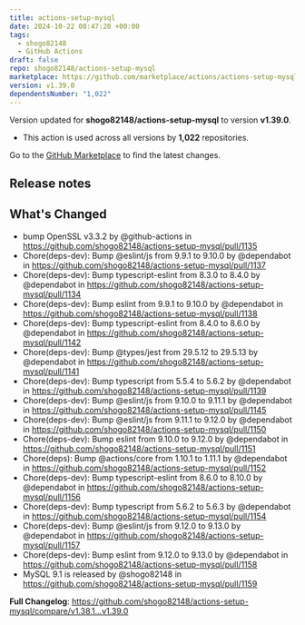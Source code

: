 ```yaml
---
title: actions-setup-mysql
date: 2024-10-22 08:47:20 +00:00
tags:
  - shogo82148
  - GitHub Actions
draft: false
repo: shogo82148/actions-setup-mysql
marketplace: https://github.com/marketplace/actions/actions-setup-mysql
version: v1.39.0
dependentsNumber: "1,022"
---
```



Version updated for **shogo82148/actions-setup-mysql** to version **v1.39.0**.
- This action is used across all versions by **1,022** repositories.

Go to the [GitHub Marketplace](https://github.com/marketplace/actions/actions-setup-mysql) to find the latest changes.

## Release notes

## What's Changed
* bump OpenSSL v3.3.2 by @github-actions in https://github.com/shogo82148/actions-setup-mysql/pull/1135
* Chore(deps-dev): Bump @eslint/js from 9.9.1 to 9.10.0 by @dependabot in https://github.com/shogo82148/actions-setup-mysql/pull/1137
* Chore(deps-dev): Bump typescript-eslint from 8.3.0 to 8.4.0 by @dependabot in https://github.com/shogo82148/actions-setup-mysql/pull/1134
* Chore(deps-dev): Bump eslint from 9.9.1 to 9.10.0 by @dependabot in https://github.com/shogo82148/actions-setup-mysql/pull/1138
* Chore(deps-dev): Bump typescript-eslint from 8.4.0 to 8.6.0 by @dependabot in https://github.com/shogo82148/actions-setup-mysql/pull/1142
* Chore(deps-dev): Bump @types/jest from 29.5.12 to 29.5.13 by @dependabot in https://github.com/shogo82148/actions-setup-mysql/pull/1141
* Chore(deps-dev): Bump typescript from 5.5.4 to 5.6.2 by @dependabot in https://github.com/shogo82148/actions-setup-mysql/pull/1139
* Chore(deps-dev): Bump @eslint/js from 9.10.0 to 9.11.1 by @dependabot in https://github.com/shogo82148/actions-setup-mysql/pull/1145
* Chore(deps-dev): Bump @eslint/js from 9.11.1 to 9.12.0 by @dependabot in https://github.com/shogo82148/actions-setup-mysql/pull/1150
* Chore(deps-dev): Bump eslint from 9.10.0 to 9.12.0 by @dependabot in https://github.com/shogo82148/actions-setup-mysql/pull/1151
* Chore(deps): Bump @actions/core from 1.10.1 to 1.11.1 by @dependabot in https://github.com/shogo82148/actions-setup-mysql/pull/1152
* Chore(deps-dev): Bump typescript-eslint from 8.6.0 to 8.10.0 by @dependabot in https://github.com/shogo82148/actions-setup-mysql/pull/1156
* Chore(deps-dev): Bump typescript from 5.6.2 to 5.6.3 by @dependabot in https://github.com/shogo82148/actions-setup-mysql/pull/1154
* Chore(deps-dev): Bump @eslint/js from 9.12.0 to 9.13.0 by @dependabot in https://github.com/shogo82148/actions-setup-mysql/pull/1157
* Chore(deps-dev): Bump eslint from 9.12.0 to 9.13.0 by @dependabot in https://github.com/shogo82148/actions-setup-mysql/pull/1158
* MySQL 9.1 is released by @shogo82148 in https://github.com/shogo82148/actions-setup-mysql/pull/1159


**Full Changelog**: https://github.com/shogo82148/actions-setup-mysql/compare/v1.38.1...v1.39.0
